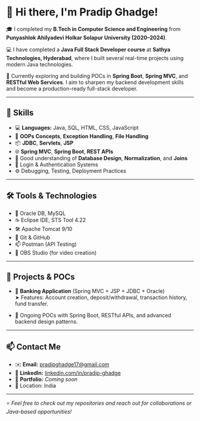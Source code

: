# 👋 Hi there, I'm Pradip Ghadge!

🎓 I completed my **B.Tech in Computer Science and Engineering** from **Punyashlok Ahilyadevi Holkar Solapur University (2020–2024)**.

💻 I have completed a **Java Full Stack Developer course** at **Sathya Technologies, Hyderabad**, where I built several real-time projects using modern Java technologies.

🌱 Currently exploring and building POCs in **Spring Boot**, **Spring MVC**, and **RESTful Web Services**. I aim to sharpen my backend development skills and become a production-ready full-stack developer.

---

## 🚀 Skills
- 💻 **Languages:** Java, SQL, HTML, CSS, JavaScript
- 🔁 **OOPs Concepts**, **Exception Handling**, **File Handling**
- 📦 **JDBC**, **Servlets**, **JSP**
- 🌐 **Spring MVC**, **Spring Boot**, **REST APIs**
- 🧠 Good understanding of **Database Design**, **Normalization**, and **Joins**
- 🔐 Login & Authentication Systems
- ⚙️ Debugging, Testing, Deployment Practices

---

## 🛠️ Tools & Technologies
- 💽 Oracle DB, MySQL
- ☕ Eclipse IDE, STS Tool 4.22
- 🛠️ Apache Tomcat 9/10
- 🧰 Git & GitHub
- 📫 Postman (API Testing)
- 🔧 OBS Studio (for video creation)

---

## 📘 Projects & POCs
- 🏦 **Banking Application** (Spring MVC + JSP + JDBC + Oracle)  
  ➤ Features: Account creation, deposit/withdrawal, transaction history, fund transfer.



- 🧪 Ongoing POCs with Spring Boot, RESTful APIs, and advanced backend design patterns.

---

## 📫 Contact Me
- ✉️ **Email:** pradipghadge17@gmail.com  
- 💼 **LinkedIn:** [linkedin.com/in/pradip-ghadge](https://www.linkedin.com/in/pradipghadge)  
- 📁 **Portfolio:** *Coming soon*  
- 📍 Location: India

---

⭐ *Feel free to check out my repositories and reach out for collaborations or Java-based opportunities!*
